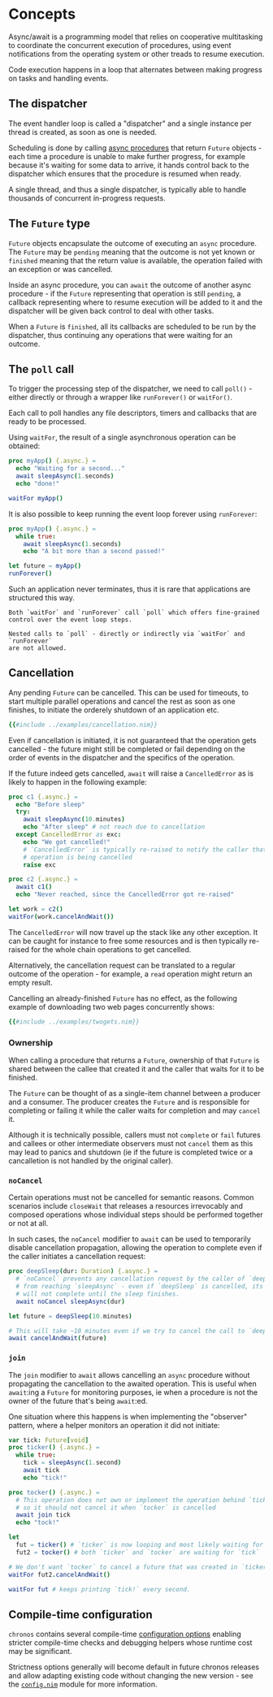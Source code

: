 # Concepts

Async/await is a programming model that relies on cooperative multitasking to
coordinate the concurrent execution of procedures, using event notifications
from the operating system or other treads to resume execution.

Code execution happens in a loop that alternates between making progress on
tasks and handling events.

<!-- toc -->

## The dispatcher

The event handler loop is called a "dispatcher" and a single instance per
thread is created, as soon as one is needed.

Scheduling is done by calling [async procedures](./async_procs.md) that return
`Future` objects - each time a procedure is unable to make further
progress, for example because it's waiting for some data to arrive, it hands
control back to the dispatcher which ensures that the procedure is resumed when
ready.

A single thread, and thus a single dispatcher, is typically able to handle
thousands of concurrent in-progress requests.

## The `Future` type

`Future` objects encapsulate the outcome of executing an `async` procedure. The
`Future` may be `pending` meaning that the outcome is not yet known or
`finished` meaning that the return value is available, the operation failed
with an exception or was cancelled.

Inside an async procedure, you can `await` the outcome of another async
procedure - if the `Future` representing that operation is still `pending`, a
callback representing where to resume execution will be added to it and the
dispatcher will be given back control to deal with other tasks.

When a `Future` is `finished`, all its callbacks are scheduled to be run by
the dispatcher, thus continuing any operations that were waiting for an outcome.

## The `poll` call

To trigger the processing step of the dispatcher, we need to call `poll()` -
either directly or through a wrapper like `runForever()` or `waitFor()`.

Each call to poll handles any file descriptors, timers and callbacks that are
ready to be processed.

Using `waitFor`, the result of a single asynchronous operation can be obtained:

```nim
proc myApp() {.async.} =
  echo "Waiting for a second..."
  await sleepAsync(1.seconds)
  echo "done!"

waitFor myApp()
```

It is also possible to keep running the event loop forever using `runForever`:

```nim
proc myApp() {.async.} =
  while true:
    await sleepAsync(1.seconds)
    echo "A bit more than a second passed!"

let future = myApp()
runForever()
```

Such an application never terminates, thus it is rare that applications are
structured this way.

```admonish warning
Both `waitFor` and `runForever` call `poll` which offers fine-grained
control over the event loop steps.

Nested calls to `poll` - directly or indirectly via `waitFor` and `runForever`
are not allowed.
```

## Cancellation

Any pending `Future` can be cancelled. This can be used for timeouts, to start
multiple parallel operations and cancel the rest as soon as one finishes,
to initiate the orderely shutdown of an application etc.

```nim
{{#include ../examples/cancellation.nim}}
```

Even if cancellation is initiated, it is not guaranteed that the operation gets
cancelled - the future might still be completed or fail depending on the
order of events in the dispatcher and the specifics of the operation.

If the future indeed gets cancelled, `await` will raise a
`CancelledError` as is likely to happen in the following example:

```nim
proc c1 {.async.} =
  echo "Before sleep"
  try:
    await sleepAsync(10.minutes)
    echo "After sleep" # not reach due to cancellation
  except CancelledError as exc:
    echo "We got cancelled!"
    # `CancelledError` is typically re-raised to notify the caller that the
    # operation is being cancelled
    raise exc

proc c2 {.async.} =
  await c1()
  echo "Never reached, since the CancelledError got re-raised"

let work = c2()
waitFor(work.cancelAndWait())
```

The `CancelledError` will now travel up the stack like any other exception.
It can be caught for instance to free some resources and is then typically
re-raised for the whole chain operations to get cancelled.

Alternatively, the cancellation request can be translated to a regular outcome
of the operation - for example, a `read` operation might return an empty result.

Cancelling an already-finished `Future` has no effect, as the following example
of downloading two web pages concurrently shows:

```nim
{{#include ../examples/twogets.nim}}
```

### Ownership

When calling a procedure that returns a `Future`, ownership of that `Future` is
shared between the callee that created it and the caller that waits for it to be
finished.

The `Future` can be thought of as a single-item channel between a producer and a
consumer. The producer creates the `Future` and is responsible for completing or
failing it while the caller waits for completion and may `cancel` it.

Although it is technically possible, callers must not `complete` or `fail`
futures and callees or other intermediate observers must not `cancel` them as
this may lead to panics and shutdown (ie if the future is completed twice or a
cancalletion is not handled by the original caller).

### `noCancel`

Certain operations must not be cancelled for semantic reasons. Common scenarios
include `closeWait` that releases a resources irrevocably and composed
operations whose individual steps should be performed together or not at all.

In such cases, the `noCancel` modifier to `await` can be used to temporarily
disable cancellation propagation, allowing the operation to complete even if
the caller initiates a cancellation request:

```nim
proc deepSleep(dur: Duration) {.async.} =
  # `noCancel` prevents any cancellation request by the caller of `deepSleep`
  # from reaching `sleepAsync` - even if `deepSleep` is cancelled, its future
  # will not complete until the sleep finishes.
  await noCancel sleepAsync(dur)

let future = deepSleep(10.minutes)

# This will take ~10 minutes even if we try to cancel the call to `deepSleep`!
await cancelAndWait(future)
```

### `join`

The `join` modifier to `await` allows cancelling an `async` procedure without
propagating the cancellation to the awaited operation. This is useful when
`await`:ing a `Future` for monitoring purposes, ie when a procedure is not the
owner of the future that's being `await`:ed.

One situation where this happens is when implementing the "observer" pattern,
where a helper monitors an operation it did not initiate:

```nim
var tick: Future[void]
proc ticker() {.async.} =
  while true:
    tick = sleepAsync(1.second)
    await tick
    echo "tick!"

proc tocker() {.async.} =
  # This operation does not own or implement the operation behind `tick`,
  # so it should not cancel it when `tocker` is cancelled
  await join tick
  echo "tock!"

let
  fut = ticker() # `ticker` is now looping and most likely waiting for `tick`
  fut2 = tocker() # both `ticker` and `tocker` are waiting for `tick`

# We don't want `tocker` to cancel a future that was created in `ticker`
waitFor fut2.cancelAndWait()

waitFor fut # keeps printing `tick!` every second.
```

## Compile-time configuration

`chronos` contains several compile-time
[configuration options](./chronos/config.nim) enabling stricter compile-time
checks and debugging helpers whose runtime cost may be significant.

Strictness options generally will become default in future chronos releases and
allow adapting existing code without changing the new version - see the
[`config.nim`](./chronos/config.nim) module for more information.
